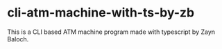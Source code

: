 # cli-atm-machine-with-ts-by-zb
This is a CLI based ATM machine program made with typescript by Zayn Baloch.
